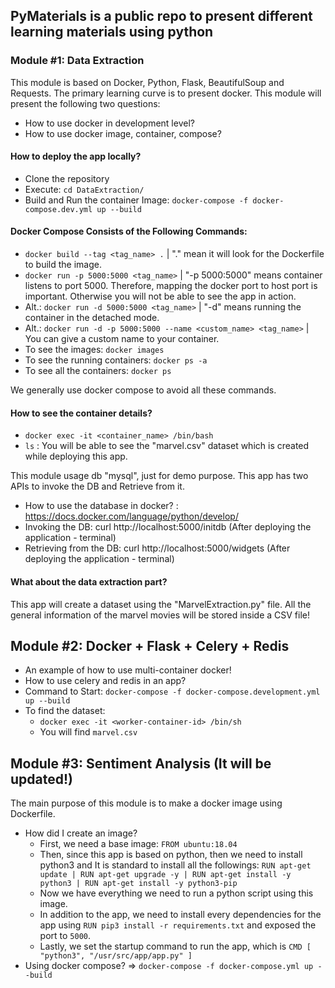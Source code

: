 ## PyMaterials is a public repo to present different learning materials using python

### Module #1: Data Extraction

This module is based on Docker, Python, Flask, BeautifulSoup and Requests. The primary learning curve is to present docker. This module will present the following two questions:

- How to use docker in development level?
- How to use docker image, container, compose?

#### How to deploy the app locally?

- Clone the repository
- Execute: `cd DataExtraction/`
- Build and Run the container Image: `docker-compose -f docker-compose.dev.yml up --build`

#### Docker Compose Consists of the Following Commands:
- `docker build --tag <tag_name> .` | "." mean it will look for the Dockerfile to build the image.
- `docker run -p 5000:5000 <tag_name>` | "-p 5000:5000" means container listens to port 5000. Therefore, mapping the docker port to host port is important. Otherwise you will not be able to see the app in action. 
- Alt.: `docker run -d 5000:5000 <tag_name>` | "-d" means running the container in the detached mode. 
- Alt.: `docker run -d -p 5000:5000 --name <custom_name> <tag_name>` | You can give a custom name to your container.
- To see the images: `docker images`
- To see the running containers: `docker ps -a`
- To see all the containers: `docker ps`

We generally use docker compose to avoid all these commands. 

#### How to see the container details?
- `docker exec -it <container_name> /bin/bash`
- `ls` : You will be able to see the "marvel.csv" dataset which is created while deploying this app.

This module usage db "mysql", just for demo purpose. This app has two APIs to invoke the DB and Retrieve from it.
- How to use the database in docker? : https://docs.docker.com/language/python/develop/
- Invoking the DB: curl http://localhost:5000/initdb (After deploying the application - terminal)
- Retrieving from the DB: curl http://localhost:5000/widgets (After deploying the application - terminal)

#### What about the data extraction part?
This app will create a dataset using the "MarvelExtraction.py" file. All the general information of the marvel movies will be stored inside a CSV file! 

## Module #2: Docker + Flask + Celery + Redis

- An example of how to use multi-container docker!
- How to use celery and redis in an app?
- Command to Start: `docker-compose -f docker-compose.development.yml up --build`
- To find the dataset:
    - `docker exec -it <worker-container-id> /bin/sh`
    - You will find `marvel.csv`

## Module #3: Sentiment Analysis (It will be updated!)

The main purpose of this module is to make a docker image using Dockerfile. 

- How did I create an image?    
    - First, we need a base image: `FROM ubuntu:18.04`
    - Then, since this app is based on python, then we need to install python3 and It is standard to install all the followings: `RUN apt-get update | RUN apt-get upgrade -y | RUN apt-get install -y python3 | RUN apt-get install -y python3-pip`
    - Now we have everything we need to run a python script using this image. 
    - In addition to the app, we need to install every dependencies for the app using `RUN pip3 install -r requirements.txt` and exposed the port to `5000`.
    - Lastly, we set the startup command to run the app, which is `CMD [ "python3", "/usr/src/app/app.py" ]`
- Using docker compose? => `docker-compose -f docker-compose.yml up --build`